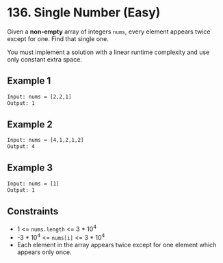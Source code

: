 # 136. Single Number (Easy)

Given a **non-empty** array of integers `nums`, every element appears twice except for one. Find that single one.

You must implement a solution with a linear runtime complexity and use only constant extra space.

## Example 1

```txt
Input: nums = [2,2,1]
Output: 1
```

## Example 2

```txt
Input: nums = [4,1,2,1,2]
Output: 4
```

## Example 3

```txt
Input: nums = [1]
Output: 1
```

## Constraints

- 1 <= `nums.length` <= 3 \* $10^4$
- -3 \* $10^4$ <= `nums[i]` <= 3 \* $10^4$
- Each element in the array appears twice except for one element which appears only once.
